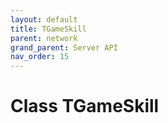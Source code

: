 ```yaml
---
layout: default
title: TGameSkill
parent: network
grand_parent: Server API
nav_order: 15
---
```


# Class TGameSkill

